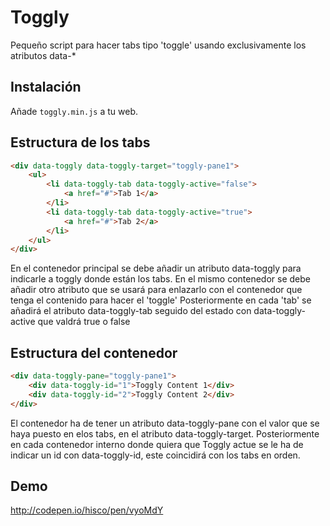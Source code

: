 # Toggly

Pequeño script para hacer tabs tipo 'toggle' usando exclusivamente los atributos data-*

## Instalación

Añade `toggly.min.js` a tu web.

## Estructura de los tabs

```html
<div data-toggly data-toggly-target="toggly-pane1">
    <ul>
        <li data-toggly-tab data-toggly-active="false">
            <a href="#">Tab 1</a>
        </li>
        <li data-toggly-tab data-toggly-active="true">
            <a href="#">Tab 2</a>
        </li>
    </ul>
</div>
```

En el contenedor principal se debe añadir un atributo data-toggly para indicarle a toggly donde están los tabs.
En el mismo contenedor se debe añadir otro atributo que se usará para enlazarlo con el contenedor que tenga el contenido para hacer el 'toggle'
Posteriormente en cada 'tab' se añadirá el atributo data-toggly-tab seguido del estado con data-toggly-active que valdrá true o false

## Estructura del contenedor

```html
<div data-toggly-pane="toggly-pane1">
    <div data-toggly-id="1">Toggly Content 1</div>
    <div data-toggly-id="2">Toggly Content 2</div>
</div>
```

El contenedor ha de tener un atributo data-toggly-pane con el valor que se haya puesto en elos tabs, en el atributo data-toggly-target.
Posteriormente en cada contenedor interno donde quiera que Toggly actue se le ha de indicar un id con data-toggly-id, este coincidirá con los tabs en orden.

## Demo
http://codepen.io/hisco/pen/vyoMdY
